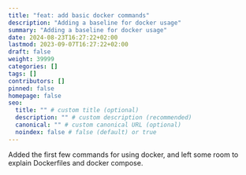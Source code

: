 ```yaml
---
title: "feat: add basic docker commands"
description: "Adding a baseline for docker usage"
summary: "Adding a baseline for docker usage"
date: 2024-08-23T16:27:22+02:00
lastmod: 2023-09-07T16:27:22+02:00
draft: false
weight: 39999
categories: []
tags: []
contributors: []
pinned: false
homepage: false
seo:
  title: "" # custom title (optional)
  description: "" # custom description (recommended)
  canonical: "" # custom canonical URL (optional)
  noindex: false # false (default) or true
---
```



Added the first few commands for using docker, and left some room to explain Dockerfiles and docker compose.
